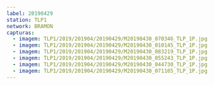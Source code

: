```yaml
---
label: 20190429
station: TLP1
network: BRAMON
capturas:
  - imagem: TLP1/2019/201904/20190429/M20190430_070346_TLP_1P.jpg
  - imagem: TLP1/2019/201904/20190429/M20190430_010145_TLP_1P.jpg
  - imagem: TLP1/2019/201904/20190429/M20190430_083219_TLP_1P.jpg
  - imagem: TLP1/2019/201904/20190429/M20190430_055243_TLP_1P.jpg
  - imagem: TLP1/2019/201904/20190429/M20190430_044730_TLP_1P.jpg
  - imagem: TLP1/2019/201904/20190429/M20190430_071105_TLP_1P.jpg
---
```

